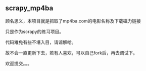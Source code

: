 ## scrapy_mp4ba

顾名思义，本项目就是抓取了mp4ba.com的电影名称及下载磁力链接

只是作为scrapy的练习项目。

代码难免有些不堪入目，请谅解哈。

故不会一直更新下去，若有人喜欢，可以自己fork后，再去调试下。

欢迎提交。。。
